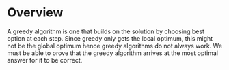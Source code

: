 
# Overview

A greedy algorithm is one that builds on the solution by choosing best option at each step. Since greedy only gets the local optimum, this might not be the global optimum hence greedy algorithms do not always work. We must be able to prove that the greedy algorithm arrives at the most optimal answer for it to be correct.

